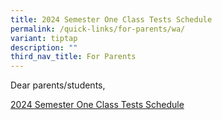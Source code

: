 ```yaml
---
title: 2024 Semester One Class Tests Schedule
permalink: /quick-links/for-parents/wa/
variant: tiptap
description: ""
third_nav_title: For Parents
---
```

<p>Dear parents/students,</p><p></p><p><a href="/files/Parents/2024_Semester_One_Class_Tests_Schedule.pdf" rel="noopener noreferrer nofollow" target="_blank">2024 Semester One Class Tests Schedule</a></p>
